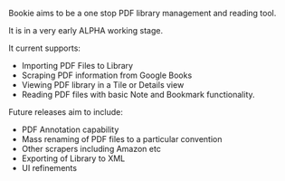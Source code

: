 Bookie aims to be a one stop PDF library management and reading tool.

It is in a very early ALPHA working stage.

It current supports:
* Importing PDF Files to Library
* Scraping PDF information from Google Books
* Viewing PDF library in a Tile or Details view
* Reading PDF files with basic Note and Bookmark functionality.

Future releases aim to include:
* PDF Annotation capability
* Mass renaming of PDF files to a particular convention
* Other scrapers including Amazon etc
* Exporting of Library to XML
* UI refinements
